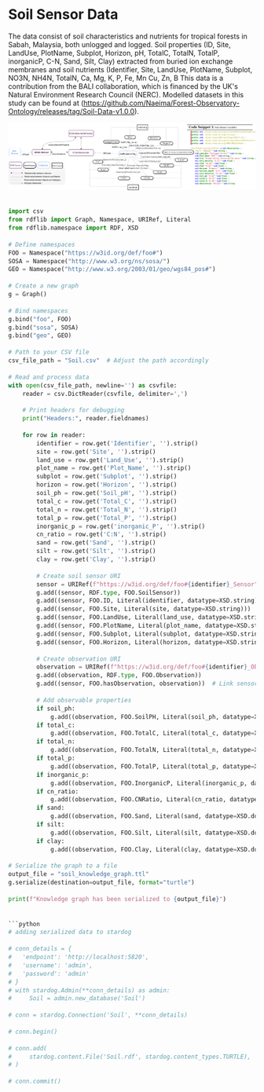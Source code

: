
# Soil Sensor Data

 The data consist of soil characteristics and nutrients for tropical forests in Sabah, Malaysia, both unlogged and logged. Soil properties (ID, Site, LandUse, PlotName, Subplot, Horizon, pH, TotalC, TotalN, TotalP, inorganicP, C-N, Sand, Silt, Clay) extracted from buried ion exchange membranes and soil nutrients (Identifier, Site, LandUse, PlotName, Subplot, NO3N, NH4N, TotalN, Ca, Mg, K, P, Fe, Mn Cu, Zn, B This data is a contribution from the BALI collaboration, which is financed by the UK's Natural Environment Research Council (NERC).
Modelled datasets in this study can be found at (https://github.com/Naeima/Forest-Observatory-Ontology/releases/tag/Soil-Data-v1.0.0).

![Soil Sensor Data](/img/soil.png)

```python

import csv
from rdflib import Graph, Namespace, URIRef, Literal
from rdflib.namespace import RDF, XSD

# Define namespaces
FOO = Namespace("https://w3id.org/def/foo#")
SOSA = Namespace("http://www.w3.org/ns/sosa/")
GEO = Namespace("http://www.w3.org/2003/01/geo/wgs84_pos#")

# Create a new graph
g = Graph()

# Bind namespaces
g.bind("foo", FOO)
g.bind("sosa", SOSA)
g.bind("geo", GEO)

# Path to your CSV file
csv_file_path = "Soil.csv"  # Adjust the path accordingly

# Read and process data
with open(csv_file_path, newline='') as csvfile:
    reader = csv.DictReader(csvfile, delimiter=',')
    
    # Print headers for debugging
    print("Headers:", reader.fieldnames)
    
    for row in reader:
        identifier = row.get('Identifier', '').strip()
        site = row.get('Site', '').strip()
        land_use = row.get('Land_Use', '').strip()
        plot_name = row.get('Plot_Name', '').strip()
        subplot = row.get('Subplot', '').strip()
        horizon = row.get('Horizon', '').strip()
        soil_ph = row.get('Soil_pH', '').strip()
        total_c = row.get('Total_C', '').strip()
        total_n = row.get('Total_N', '').strip()
        total_p = row.get('Total_P', '').strip()
        inorganic_p = row.get('inorganic_P', '').strip()
        cn_ratio = row.get('C:N', '').strip()
        sand = row.get('Sand', '').strip()
        silt = row.get('Silt', '').strip()
        clay = row.get('Clay', '').strip()

        # Create soil sensor URI
        sensor = URIRef(f"https://w3id.org/def/foo#{identifier}_Sensor")
        g.add((sensor, RDF.type, FOO.SoilSensor))
        g.add((sensor, FOO.ID, Literal(identifier, datatype=XSD.string)))
        g.add((sensor, FOO.Site, Literal(site, datatype=XSD.string)))
        g.add((sensor, FOO.LandUse, Literal(land_use, datatype=XSD.string)))
        g.add((sensor, FOO.PlotName, Literal(plot_name, datatype=XSD.string)))
        g.add((sensor, FOO.Subplot, Literal(subplot, datatype=XSD.string)))
        g.add((sensor, FOO.Horizon, Literal(horizon, datatype=XSD.string)))

        # Create observation URI
        observation = URIRef(f"https://w3id.org/def/foo#{identifier}_Observation")
        g.add((observation, RDF.type, FOO.Observation))
        g.add((sensor, FOO.hasObservation, observation))  # Link sensor to observation

        # Add observable properties
        if soil_ph:
            g.add((observation, FOO.SoilPH, Literal(soil_ph, datatype=XSD.double)))
        if total_c:
            g.add((observation, FOO.TotalC, Literal(total_c, datatype=XSD.double)))
        if total_n:
            g.add((observation, FOO.TotalN, Literal(total_n, datatype=XSD.double)))
        if total_p:
            g.add((observation, FOO.TotalP, Literal(total_p, datatype=XSD.double)))
        if inorganic_p:
            g.add((observation, FOO.InorganicP, Literal(inorganic_p, datatype=XSD.double)))
        if cn_ratio:
            g.add((observation, FOO.CNRatio, Literal(cn_ratio, datatype=XSD.double)))
        if sand:
            g.add((observation, FOO.Sand, Literal(sand, datatype=XSD.double)))
        if silt:
            g.add((observation, FOO.Silt, Literal(silt, datatype=XSD.double)))
        if clay:
            g.add((observation, FOO.Clay, Literal(clay, datatype=XSD.double)))

# Serialize the graph to a file
output_file = "soil_knowledge_graph.ttl"
g.serialize(destination=output_file, format="turtle")

print(f"Knowledge graph has been serialized to {output_file}")


```python
# adding serialized data to stardog 

# conn_details = {
#   'endpoint': 'http://localhost:5820',
#   'username': 'admin',
#   'password': 'admin'
# }
# with stardog.Admin(**conn_details) as admin:
#     Soil = admin.new_database('Soil')

# conn = stardog.Connection('Soil', **conn_details)

# conn.begin()

# conn.add(
#     stardog.content.File('Soil.rdf', stardog.content_types.TURTLE),
# )

# conn.commit()
```
